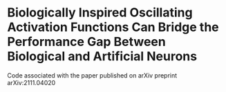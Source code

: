 # Biologically Inspired Oscillating Activation Functions Can Bridge the Performance Gap Between Biological and Artificial Neurons
Code associated with the paper published on arXiv preprint arXiv:2111.04020
